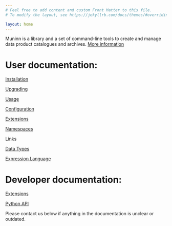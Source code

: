 ```yaml
---
# Feel free to add content and custom Front Matter to this file.
# To modify the layout, see https://jekyllrb.com/docs/themes/#overriding-theme-defaults

layout: home
---
```


Muninn is a library and a set of command-line tools to create and manage
data product catalogues and archives. [More information](about)

# User documentation:

[Installation](install)

[Upgrading](upgrade)

[Usage](usage)

[Configuration](config)

[Extensions](extensions)

[Namespaces](namespaces)

[Links](links)

[Data Types](datatypes)

[Expression Language](expr)


# Developer documentation:

[Extensions](extensions_dev)

[Python API](api)

Please contact us below if anything in the documentation is unclear or outdated.

